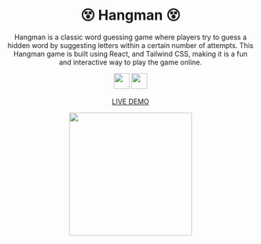 <h1 align='center'>😵 Hangman 😵</h1>

<p align='center'>
    Hangman is a classic word guessing game where players try to guess a hidden word by suggesting letters within a certain number of attempts. This Hangman game is built using React, and Tailwind CSS, making it is a fun and interactive way to play the game online.
</p>

<p align='center'>
    <img height="32" width="32" src="https://cdn.simpleicons.org/react"/>
    <img height="32" width="32" src="https://cdn.simpleicons.org/tailwindcss"/>
</p>

<p align='center'>
    <a href='https://hangman-app-react.netlify.app/' target='_blank'>LIVE DEMO</a>
</p>

<div align='center'>
    <img 
        src="https://media1.giphy.com/media/v1.Y2lkPTc5MGI3NjExcmZtd2RqOWg4am9oZnJ0ZWwzMm5uaGliamYxMTR4Y3d4c2N3OGwzdSZlcD12MV9pbnRlcm5hbF9naWZfYnlfaWQmY3Q9Zw/eikX1hbwlRkAQR8LAk/giphy.gif"
        height='250px'    
    >
</div>
